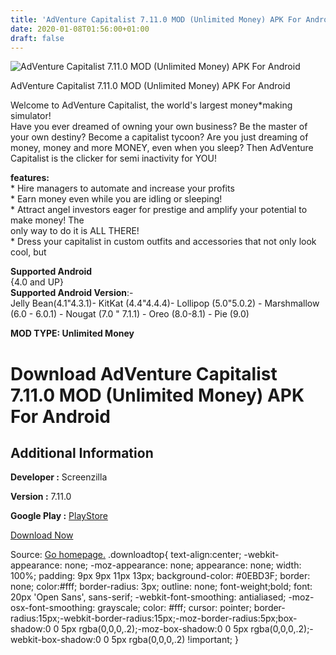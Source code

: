 ```yaml
---
title: 'AdVenture Capitalist 7.11.0 MOD (Unlimited Money) APK For Android'
date: 2020-01-08T01:56:00+01:00
draft: false
---
```


![AdVenture Capitalist 7.11.0 MOD (Unlimited Money) APK For Android](https://i0.wp.com/apkhome.net/wp-content/uploads/2020/01/AdVenture-Capitalist-7.11.0-MOD-Unlimited-Money.png "AdVenture Capitalist 7.11.0 MOD (Unlimited Money) APK For Android")

  

AdVenture Capitalist 7.11.0 MOD (Unlimited Money) APK For Android

Welcome to AdVenture Capitalist, the world's largest money\*making simulator!  
Have you ever dreamed of owning your own business? Be the master of your own destiny? Become a capitalist tycoon? Are you just dreaming of money, money and more MONEY, even when you sleep? Then AdVenture Capitalist is the clicker for semi inactivity for YOU!

**features:**  
\* Hire managers to automate and increase your profits  
\* Earn money even while you are idling or sleeping!  
\* Attract angel investors eager for prestige and amplify your potential to make money! The  
only way to do it is ALL THERE!  
\* Dress your capitalist in custom outfits and accessories that not only look cool, but

**Supported Android**  
{4.0 and UP}  
**Supported Android Version**:-  
Jelly Bean(4.1"4.3.1)- KitKat (4.4"4.4.4)- Lollipop (5.0"5.0.2) - Marshmallow (6.0 - 6.0.1) - Nougat (7.0 " 7.1.1) - Oreo (8.0-8.1) - Pie (9.0)

**MOD TYPE: Unlimited Money**

Download AdVenture Capitalist 7.11.0 MOD (Unlimited Money) APK For Android
==========================================================================

Additional Information
----------------------

**Developer :** Screenzilla

**Version :** 7.11.0

**Google Play :** [PlayStore](https://play.google.com/store/apps/details?id=com.kongregate.mobile.adventurecapitalist.google#)

  

[Download Now](https://store4app.co/post/adventure-capitalist-7-11-0-mod-unlimited-money-apk-for-android_1578428464)

  
Source: [Go homepage.](https://store4app.co/post/adventure-capitalist-7-11-0-mod-unlimited-money-apk-for-android_1578428464) .downloadtop{ text-align:center; -webkit-appearance: none; -moz-appearance: none; appearance: none; width: 100%; padding: 9px 9px 11px 13px; background-color: #0EBD3F; border: none; color:#fff; border-radius: 3px; outline: none; font-weight;bold; font: 20px 'Open Sans', sans-serif; -webkit-font-smoothing: antialiased; -moz-osx-font-smoothing: grayscale; color: #fff; cursor: pointer; border-radius:15px;-webkit-border-radius:15px;-moz-border-radius:5px;box-shadow:0 0 5px rgba(0,0,0,.2);-moz-box-shadow:0 0 5px rgba(0,0,0,.2);-webkit-box-shadow:0 0 5px rgba(0,0,0,.2) !important; }